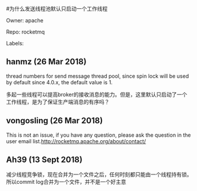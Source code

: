 #为什么发送线程池默认只启动一个工作线程

Owner: apache

Repo: rocketmq

Labels: 

## hanmz (26 Mar 2018)

thread numbers for send message thread pool, since spin lock will be used by default since 4.0.x, the default value is 1.

多起一些线程可以提高broker的接收消息的能力。但是，这里默认只启动了一个工作线程，是为了保证生产端消息的有序吗？

## vongosling (26 Mar 2018)

This is not an issue, if you have any question, please ask the question in the user email list.http://rocketmq.apache.org/about/contact/



## Ah39 (13 Sept 2018)

减少线程竞争锁，现在合并为一个文件之后，任何时刻都只能由一个线程持有锁。所以commit log合并为一个文件，并不是一个好主意

